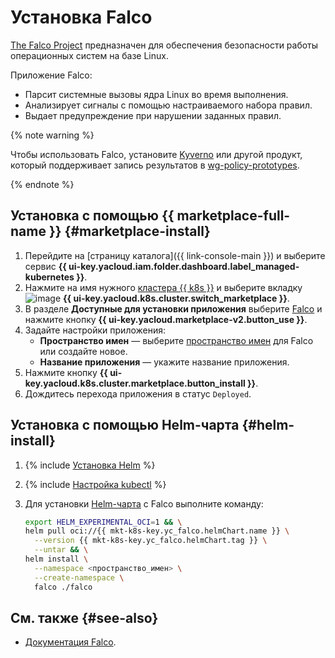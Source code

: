 # Установка Falco

[The Falco Project](https://falco.org/) предназначен для обеспечения безопасности работы операционных систем на базе Linux.

Приложение Falco:
* Парсит системные вызовы ядра Linux во время выполнения.
* Анализирует сигналы с помощью настраиваемого набора правил.
* Выдает предупреждение при нарушении заданных правил.

{% note warning %}

Чтобы использовать Falco, установите [Kyverno](/marketplace/products/yc/kyverno) или другой продукт, который поддерживает запись результатов в [wg-policy-prototypes](https://github.com/kubernetes-sigs/wg-policy-prototypes/blob/master/policy-report/README.md).

{% endnote %}

## Установка с помощью {{ marketplace-full-name }} {#marketplace-install}

1. Перейдите на [страницу каталога]({{ link-console-main }}) и выберите сервис **{{ ui-key.yacloud.iam.folder.dashboard.label_managed-kubernetes }}**.
1. Нажмите на имя нужного [кластера {{ k8s }}](../../concepts/index.md#kubernetes-cluster) и выберите вкладку ![image](../../../_assets/marketplace.svg) **{{ ui-key.yacloud.k8s.cluster.switch_marketplace }}**.
1. В разделе **Доступные для установки приложения** выберите [Falco](/marketplace/products/yc/falco) и нажмите кнопку **{{ ui-key.yacloud.marketplace-v2.button_use }}**.
1. Задайте настройки приложения:
   * **Пространство имен** — выберите [пространство имен](../../concepts/index.md#namespace) для Falco или создайте новое.
   * **Название приложения** — укажите название приложения.
1. Нажмите кнопку **{{ ui-key.yacloud.k8s.cluster.marketplace.button_install }}**.
1. Дождитесь перехода приложения в статус `Deployed`.

## Установка с помощью Helm-чарта {#helm-install}

1. {% include [Установка Helm](../../../_includes/managed-kubernetes/helm-install.md) %}

1. {% include [Настройка kubectl](../../../_includes/managed-kubernetes/kubectl-install.md) %}

1. Для установки [Helm-чарта](https://helm.sh/docs/topics/charts/) с Falco выполните команду:

   ```bash
   export HELM_EXPERIMENTAL_OCI=1 && \
   helm pull oci://{{ mkt-k8s-key.yc_falco.helmChart.name }} \
     --version {{ mkt-k8s-key.yc_falco.helmChart.tag }} \
     --untar && \
   helm install \
     --namespace <пространство_имен> \
     --create-namespace \
     falco ./falco
   ```

## См. также {#see-also}

* [Документация Falco](https://falco.org/docs/).